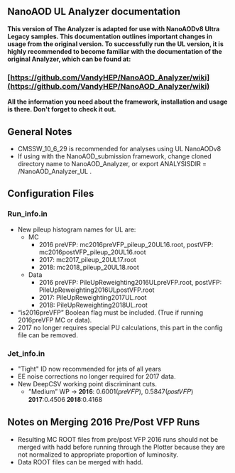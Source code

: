 ## NanoAOD UL Analyzer documentation

**This version of The Analyzer is adapted for use with NanoAODv8 Ultra Legacy samples. This documentation outlines important changes in usage from the original version. To successfully run the UL version, it is highly recommended to become familiar with the documentation of the original Analyzer, which can be found at:**
### [https://github.com/VandyHEP/NanoAOD_Analyzer/wiki](https://github.com/VandyHEP/NanoAOD_Analyzer/wiki)

**All the information you need about the framework, installation and usage is there. Don't forget to check it out.**

## General Notes
- CMSSW_10_6_29 is recommended for analyses using UL NanoAODv8 
- If using with the NanoAOD_submission framework, change cloned directory name to NanoAOD_Analyzer, or export ANALYSISDIR = <path>/NanoAOD_Analyzer_UL .

## Configuration Files
### Run_info.in
- New pileup histogram names for UL are:
  - MC
     - 2016 preVFP: mc2016preVFP_pileup_20UL16.root, postVFP: mc2016postVFP_pileup_20UL16.root
     - 2017: mc2017_pileup_20UL17.root
     - 2018: mc2018_pileup_20UL18.root
  - Data
     - 2016 preVFP: PileUpReweighting2016ULpreVFP.root, postVFP: PileUpReweighting2016ULpostVFP.root
     - 2017: PileUpReweighting2017UL.root
     - 2018: PileUpReweighting2018UL.root
- “is2016preVFP” Boolean flag must be included. (True if running 2016preVFP MC or data).
- 2017 no longer requires special PU calculations, this part in the config file can be removed. 

### Jet_info.in
- "Tight" ID now recommended for jets of all years
- EE noise corrections no longer required for 2017 data.
- New DeepCSV working point discriminant cuts.
  - ”Medium” WP ->      𝟐𝟎𝟏𝟔: 0.6001(𝑝𝑟𝑒𝑉𝐹𝑃),  0.5847(𝑝𝑜𝑠𝑡𝑉𝐹𝑃)         𝟐𝟎𝟏𝟕:0.4506           𝟐𝟎𝟏𝟖:0.4168 


## Notes on Merging 2016 Pre/Post VFP Runs
- Resulting MC ROOT files from pre/post VFP 2016 runs should not be merged with hadd before running through the Plotter because they are not normalized to appropriate proportion of luminosity. 
- Data ROOT files can be merged with hadd.


